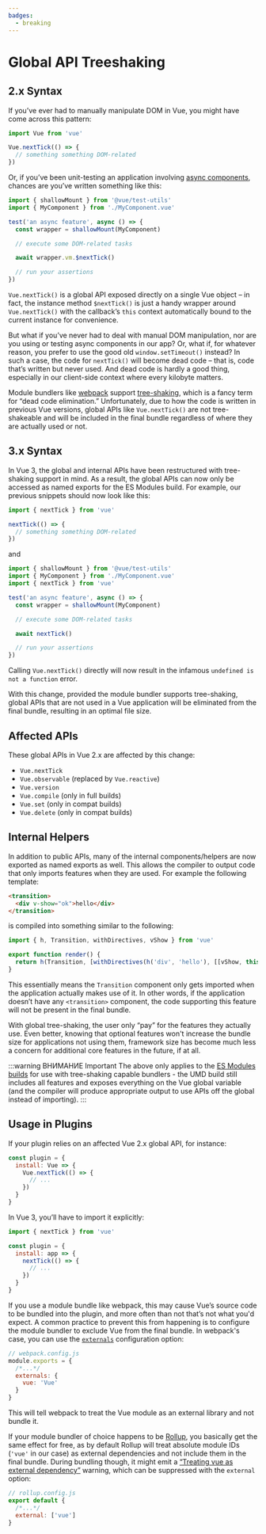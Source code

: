 ```yaml
---
badges:
  - breaking
---
```


# Global API Treeshaking <MigrationBadges :badges="$frontmatter.badges" />

## 2.x Syntax

If you’ve ever had to manually manipulate DOM in Vue, you might have come across this pattern:

```js
import Vue from 'vue'

Vue.nextTick(() => {
  // something something DOM-related
})
```

Or, if you’ve been unit-testing an application involving [async components](/guide/component-dynamic-async.html), chances are you’ve written something like this:

```js
import { shallowMount } from '@vue/test-utils'
import { MyComponent } from './MyComponent.vue'

test('an async feature', async () => {
  const wrapper = shallowMount(MyComponent)

  // execute some DOM-related tasks

  await wrapper.vm.$nextTick()

  // run your assertions
})
```

`Vue.nextTick()` is a global API exposed directly on a single Vue object – in fact, the instance method `$nextTick()` is just a handy wrapper around `Vue.nextTick()` with the callback’s `this` context automatically bound to the current instance for convenience.

But what if you’ve never had to deal with manual DOM manipulation, nor are you using or testing async components in our app? Or, what if, for whatever reason, you prefer to use the good old `window.setTimeout()` instead? In such a case, the code for `nextTick()` will become dead code – that is, code that’s written but never used. And dead code is hardly a good thing, especially in our client-side context where every kilobyte matters.

Module bundlers like [webpack](https://webpack.js.org/) support [tree-shaking](https://webpack.js.org/guides/tree-shaking/), which is a fancy term for “dead code elimination.” Unfortunately, due to how the code is written in previous Vue versions, global APIs like `Vue.nextTick()` are not tree-shakeable and will be included in the final bundle regardless of where they are actually used or not.

## 3.x Syntax

In Vue 3, the global and internal APIs have been restructured with tree-shaking support in mind. As a result, the global APIs can now only be accessed as named exports for the ES Modules build. For example, our previous snippets should now look like this:

```js
import { nextTick } from 'vue'

nextTick(() => {
  // something something DOM-related
})
```

and

```js
import { shallowMount } from '@vue/test-utils'
import { MyComponent } from './MyComponent.vue'
import { nextTick } from 'vue'

test('an async feature', async () => {
  const wrapper = shallowMount(MyComponent)

  // execute some DOM-related tasks

  await nextTick()

  // run your assertions
})
```

Calling `Vue.nextTick()` directly will now result in the infamous `undefined is not a function` error.

With this change, provided the module bundler supports tree-shaking, global APIs that are not used in a Vue application will be eliminated from the final bundle, resulting in an optimal file size.

## Affected APIs

These global APIs in Vue 2.x are affected by this change:

- `Vue.nextTick`
- `Vue.observable` (replaced by `Vue.reactive`)
- `Vue.version`
- `Vue.compile` (only in full builds)
- `Vue.set` (only in compat builds)
- `Vue.delete` (only in compat builds)

## Internal Helpers

In addition to public APIs, many of the internal components/helpers are now exported as named exports as well. This allows the compiler to output code that only imports features when they are used. For example the following template:

```html
<transition>
  <div v-show="ok">hello</div>
</transition>
```

is compiled into something similar to the following:

```js
import { h, Transition, withDirectives, vShow } from 'vue'

export function render() {
  return h(Transition, [withDirectives(h('div', 'hello'), [[vShow, this.ok]])])
}
```

This essentially means the `Transition` component only gets imported when the application actually makes use of it. In other words, if the application doesn’t have any `<transition>` component, the code supporting this feature will not be present in the final bundle.

With global tree-shaking, the user only “pay” for the features they actually use. Even better, knowing that optional features won't increase the bundle size for applications not using them, framework size has become much less a concern for additional core features in the future, if at all.

:::warning ВНИМАНИЕ Important
The above only applies to the [ES Modules builds](/guide/installation.html#explanation-of-different-builds) for use with tree-shaking capable bundlers - the UMD build still includes all features and exposes everything on the Vue global variable (and the compiler will produce appropriate output to use APIs off the global instead of importing).
:::

## Usage in Plugins

If your plugin relies on an affected Vue 2.x global API, for instance:

```js
const plugin = {
  install: Vue => {
    Vue.nextTick(() => {
      // ...
    })
  }
}
```

In Vue 3, you’ll have to import it explicitly:

```js
import { nextTick } from 'vue'

const plugin = {
  install: app => {
    nextTick(() => {
      // ...
    })
  }
}
```

If you use a module bundle like webpack, this may cause Vue’s source code to be bundled into the plugin, and more often than not that’s not what you'd expect. A common practice to prevent this from happening is to configure the module bundler to exclude Vue from the final bundle. In webpack's case, you can use the [`externals`](https://webpack.js.org/configuration/externals/) configuration option:

```js
// webpack.config.js
module.exports = {
  /*...*/
  externals: {
    vue: 'Vue'
  }
}
```

This will tell webpack to treat the Vue module as an external library and not bundle it.

If your module bundler of choice happens to be [Rollup](https://rollupjs.org/), you basically get the same effect for free, as by default Rollup will treat absolute module IDs (`'vue'` in our case) as external dependencies and not include them in the final bundle. During bundling though, it might emit a [“Treating vue as external dependency”](https://rollupjs.org/guide/en/#warning-treating-module-as-external-dependency) warning, which can be suppressed with the `external` option:

```js
// rollup.config.js
export default {
  /*...*/
  external: ['vue']
}
```
